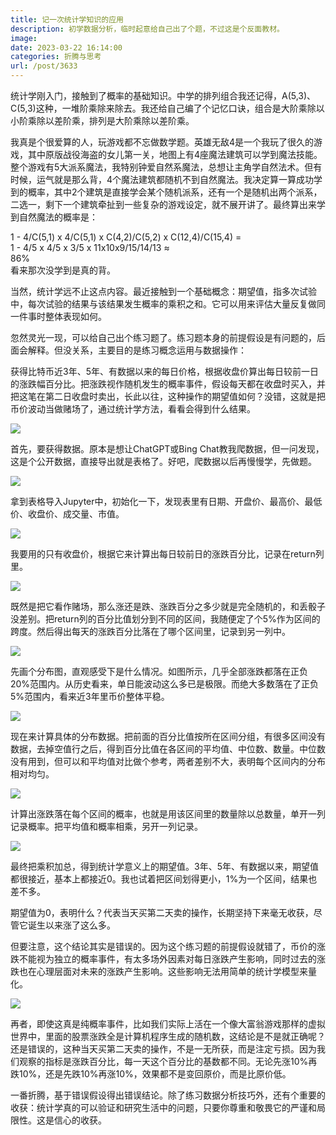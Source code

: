 ```yaml
---
title: 记一次统计学知识的应用
description: 初学数据分析，临时起意给自己出了个题，不过这是个反面教材。
image: 
date: 2023-03-22 16:14:00
categories: 折腾与思考
url: /post/3633
---
```


统计学刚入门，接触到了概率的基础知识。中学的排列组合我还记得，A(5,3)、C(5,3)这种，一堆阶乘除来除去。我还给自己编了个记忆口诀，组合是大阶乘除以小阶乘除以差阶乘，排列是大阶乘除以差阶乘。

我真是个很爱算的人，玩游戏都不忘做数学题。英雄无敌4是一个我玩了很久的游戏，其中原版战役海盗的女儿第一关，地图上有4座魔法建筑可以学到魔法技能。整个游戏有5大派系魔法，我特别钟爱自然系魔法，总想让主角学自然法术。但有时候，运气就是那么背，4个魔法建筑都随机不到自然魔法。我决定算一算成功学到的概率，其中2个建筑是直接学会某个随机派系，还有一个是随机出两个派系，二选一，剩下一个建筑牵扯到一些复杂的游戏设定，就不展开讲了。最终算出来学到自然魔法的概率是：

1 - 4/C(5,1) x 4/C(5,1) x C(4,2)/C(5,2) x C(12,4)/C(15,4) =  
1 - 4/5 x 4/5 x 3/5 x 11x10x9/15/14/13 ≈  
86%  
看来那次没学到是真的背。

当然，统计学远不止这点内容。最近接触到一个基础概念：期望值，指多次试验中，每次试验的结果与该结果发生概率的乘积之和。它可以用来评估大量反复做同一件事时整体表现如何。

忽然灵光一现，可以给自己出个练习题了。练习题本身的前提假设是有问题的，后面会解释。但没关系，主要目的是练习概念运用与数据操作：

获得比特币近3年、5年、有数据以来的每日价格，根据收盘价算出每日较前一日的涨跌幅百分比。把涨跌视作随机发生的概率事件，假设每天都在收盘时买入，并把这笔在第二日收盘时卖出，长此以往，这种操作的期望值如何？没错，这就是把币价波动当做赌场了，通过统计学方法，看看会得到什么结果。

![](https://storage.fleek-internal.com/0a3a8890-e65e-47ce-93d7-0442b9209d38-bucket/blog/posts/2023-03/Snipaste_2023-03-22_16-01-39.jpg)

首先，要获得数据。原本是想让ChatGPT或Bing Chat教我爬数据，但一问发现，这是个公开数据，直接导出就是表格了。好吧，爬数据以后再慢慢学，先做题。

![](https://storage.fleek-internal.com/0a3a8890-e65e-47ce-93d7-0442b9209d38-bucket/blog/posts/2023-03/Snipaste_2023-03-22_15-55-06.jpg)

拿到表格导入Jupyter中，初始化一下，发现表里有日期、开盘价、最高价、最低价、收盘价、成交量、市值。

![](https://storage.fleek-internal.com/0a3a8890-e65e-47ce-93d7-0442b9209d38-bucket/blog/posts/2023-03/Snipaste_2023-03-22_15-55-27.jpg)

我要用的只有收盘价，根据它来计算出每日较前日的涨跌百分比，记录在return列里。

![](https://storage.fleek-internal.com/0a3a8890-e65e-47ce-93d7-0442b9209d38-bucket/blog/posts/2023-03/Snipaste_2023-03-22_15-55-48.jpg)

既然是把它看作赌场，那么涨还是跌、涨跌百分之多少就是完全随机的，和丢骰子没差别。把return列的百分比值划分到不同的区间，我随便定了个5%作为区间的跨度。然后得出每天的涨跌百分比落在了哪个区间里，记录到另一列中。

![](https://storage.fleek-internal.com/0a3a8890-e65e-47ce-93d7-0442b9209d38-bucket/blog/posts/2023-03/Snipaste_2023-03-22_15-56-06.jpg)

先画个分布图，直观感受下是什么情况。如图所示，几乎全部涨跌都落在正负20%范围内。从历史看来，单日能波动这么多已是极限。而绝大多数落在了正负5%范围内，看来近3年里币价整体平稳。

![](https://storage.fleek-internal.com/0a3a8890-e65e-47ce-93d7-0442b9209d38-bucket/blog/posts/2023-03/Snipaste_2023-03-22_15-56-18.jpg)

现在来计算具体的分布数据。把前面的百分比值按所在区间分组，有很多区间没有数据，去掉空值行之后，得到百分比值在各区间的平均值、中位数、数量。中位数没有用到，但可以和平均值对比做个参考，两者差别不大，表明每个区间内的分布相对均匀。

![](https://storage.fleek-internal.com/0a3a8890-e65e-47ce-93d7-0442b9209d38-bucket/blog/posts/2023-03/Snipaste_2023-03-22_15-56-29.jpg)

计算出涨跌落在每个区间的概率，也就是用该区间里的数量除以总数量，单开一列记录概率。把平均值和概率相乘，另开一列记录。

![](https://storage.fleek-internal.com/0a3a8890-e65e-47ce-93d7-0442b9209d38-bucket/blog/posts/2023-03/Snipaste_2023-03-22_15-56-40.jpg)

最终把乘积加总，得到统计学意义上的期望值。3年、5年、有数据以来，期望值都很接近，基本上都接近0。我也试着把区间划得更小，1%为一个区间，结果也差不多。

期望值为0，表明什么？代表当天买第二天卖的操作，长期坚持下来毫无收获，尽管它诞生以来涨了这么多。

但要注意，这个结论其实是错误的。因为这个练习题的前提假设就错了，币价的涨跌不能视为独立的概率事件，有太多场外因素对每日涨跌产生影响，同时过去的涨跌也在心理层面对未来的涨跌产生影响。这些影响无法用简单的统计学模型来量化。

![](https://storage.fleek-internal.com/0a3a8890-e65e-47ce-93d7-0442b9209d38-bucket/blog/posts/2023-03/R.jpg)

再者，即使这真是纯概率事件，比如我们实际上活在一个像大富翁游戏那样的虚拟世界中，里面的股票涨跌全是计算机程序生成的随机数，这结论是不是就正确呢？还是错误的，这种当天买第二天卖的操作，不是一无所获，而是注定亏损。因为我们观察的指标是涨跌百分比，每一天这个百分比的基数都不同。无论先涨10%再跌10%，还是先跌10%再涨10%，效果都不是变回原价，而是比原价低。

一番折腾，基于错误假设得出错误结论。除了练习数据分析技巧外，还有个重要的收获：统计学真的可以验证和研究生活中的问题，只要你尊重和敬畏它的严谨和局限性。这是信心的收获。
